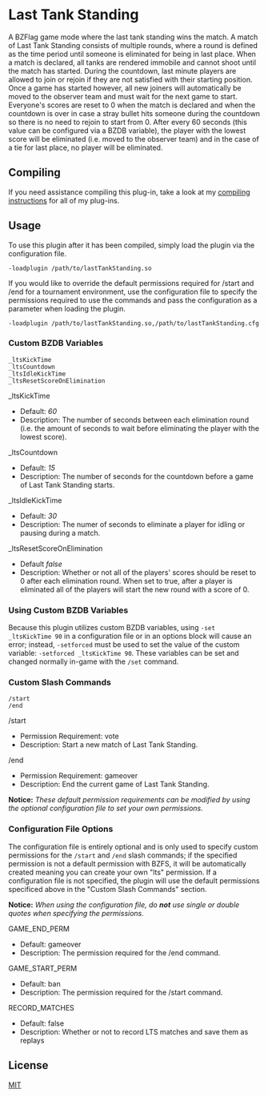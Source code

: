 # Last Tank Standing

A BZFlag game mode where the last tank standing wins the match. A match of Last Tank Standing consists of multiple rounds, where a round is defined as the time period until someone is eliminated for being in last place. When a match is declared, all tanks are rendered immobile and cannot shoot until the match has started. During the countdown, last minute players are allowed to join or rejoin if they are not satisfied with their starting position. Once a game has started however, all new joiners will automatically be moved to the observer team and must wait for the next game to start. Everyone's scores are reset to 0 when the match is declared and when the countdown is over in case a stray bullet hits someone during the countdown so there is no need to rejoin to start from 0. After every 60 seconds (this value can be configured via a BZDB variable), the player with the lowest score will be eliminated (i.e. moved to the observer team) and in the case of a tie for last place, no player will be eliminated.

## Compiling

If you need assistance compiling this plug-in, take a look at my [compiling instructions](https://github.com/allejo/docs/wiki/BZFlag-Plugin-Distribution) for all of my plug-ins.

## Usage

To use this plugin after it has been compiled, simply load the plugin via the configuration file.

```
-loadplugin /path/to/lastTankStanding.so
```

If you would like to override the default permissions required for /start and /end for a tournament environment, use the configuration file to specify the permissions required to use the commands and pass the configuration as a parameter when loading the plugin.

```
-loadplugin /path/to/lastTankStanding.so,/path/to/lastTankStanding.cfg
```

### Custom BZDB Variables

```
_ltsKickTime
_ltsCountdown
_ltsIdleKickTime
_ltsResetScoreOnElimination
```

_ltsKickTime

- Default: *60*
- Description: The number of seconds between each elimination round (i.e. the amount of seconds to wait before eliminating the player with the lowest score).

_ltsCountdown

- Default: *15*
- Description: The number of seconds for the countdown before a game of Last Tank Standing starts.

_ltsIdleKickTime

- Default: *30*
- Description: The numer of seconds to eliminate a player for idling or pausing during a match.

_ltsResetScoreOnElimination

- Default *false*
- Description: Whether or not all of the players' scores should be reset to 0 after each elimination round. When set to true, after a player is eliminated all of the players will start the new round with a score of 0.

### Using Custom BZDB Variables

Because this plugin utilizes custom BZDB variables, using `-set _ltsKickTime 90` in a configuration file or in an options block will cause an error; instead, `-setforced` must be used to set the value of the custom variable: `-setforced _ltsKickTime 90`. These variables can be set and changed normally in-game with the `/set` command.

### Custom Slash Commands

```
/start
/end
```

/start

- Permission Requirement: vote
- Description: Start a new match of Last Tank Standing.

/end

- Permission Requirement: gameover
- Description: End the current game of Last Tank Standing.

**Notice:** *These default permission requirements can be modified by using the optional configuration file to set your own permissions.*

### Configuration File Options

The configuration file is entirely optional and is only used to specify custom permissions for the `/start` and `/end` slash commands; if the specified permission is not a default permission with BZFS, it will be automatically created meaning you can create your own "lts" permission. If a configuration file is not specified, the plugin will use the default permissions specificed above in the "Custom Slash Commands" section.

**Notice:** *When using the configuration file, do __not__ use single or double quotes when specifying the permissions.*

GAME_END_PERM

- Default: gameover
- Description: The permission required for the /end command.

GAME_START_PERM

- Default: ban
- Description: The permission required for the /start command.

RECORD_MATCHES

- Default: false
- Description: Whether or not to record LTS matches and save them as replays

License
-------

[MIT](https://github.com/allejo/lastTankStanding/blob/master/LICENSE.md)
